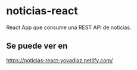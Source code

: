 # noticias-react
React App que consume una REST API de noticias.

## Se puede ver en
https://noticias-react-yovadiaz.netlify.com/
